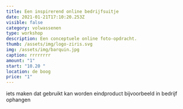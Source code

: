 ```yaml
---
title: Een inspirerend online bedrijfsuitje
date: 2021-01-21T17:10:20.253Z
visible: false
category: volwassenen
type: workshop
description: Een conceptuele online foto-opdracht.
thumb: /assets/img/logo-ziris.svg
img: /assets/img/barquin.jpg
caption: rrrrrrrr
amount: "1"
start: "10.20 "
location: de boog
price: "1"
---
```

iets maken dat gebruikt kan worden eindproduct bijvoorbeeld in bedrijf ophangen